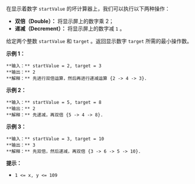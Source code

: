 在显示着数字 `startValue` 的坏计算器上，我们可以执行以下两种操作：

  * **双倍（Double）：** 将显示屏上的数字乘 2；
  * **递减（Decrement）：** 将显示屏上的数字减 `1` 。

给定两个整数 `startValue` 和 `target` 。返回显示数字 `target` 所需的最小操作数。



**示例 1：**

    
    
    **输入：** startValue = 2, target = 3
    **输出：** 2
    **解释：** 先进行双倍运算，然后再进行递减运算 {2 -> 4 -> 3}.
    

**示例 2：**

    
    
    **输入：** startValue = 5, target = 8
    **输出：** 2
    **解释：** 先递减，再双倍 {5 -> 4 -> 8}.
    

**示例 3：**

    
    
    **输入：** startValue = 3, target = 10
    **输出：** 3
    **解释：** 先双倍，然后递减，再双倍 {3 -> 6 -> 5 -> 10}.
    



**提示：**

  * `1 <= x, y <= 109`

